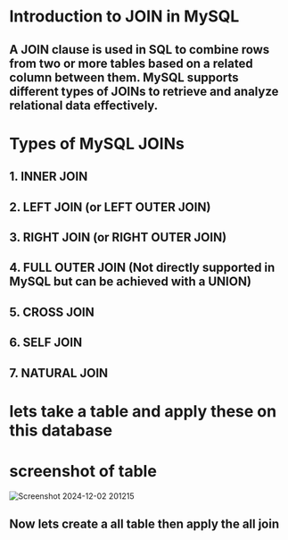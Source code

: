 # Introduction to JOIN in MySQL
## A JOIN clause is used in SQL to combine rows from two or more tables based on a related column between them. MySQL supports different types of JOINs to retrieve and analyze relational data effectively.

# Types of MySQL JOINs
## 1. INNER JOIN
## 2. LEFT JOIN (or LEFT OUTER JOIN)
## 3. RIGHT JOIN (or RIGHT OUTER JOIN)
## 4. FULL OUTER JOIN (Not directly supported in MySQL but can be achieved with a UNION)
## 5. CROSS JOIN
## 6. SELF JOIN
## 7. NATURAL JOIN
# lets take a table and apply these on this database 
# screenshot of table 
![Screenshot 2024-12-02 201215](https://github.com/user-attachments/assets/5030c4d2-a982-4d14-8dba-2d0357747275)
## Now lets create a all table then apply the all join 
